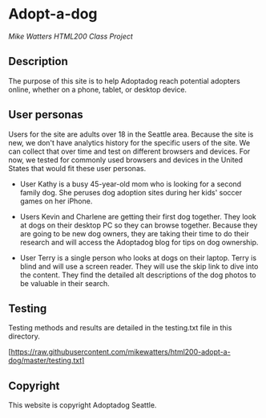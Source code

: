 # Adopt-a-dog
*Mike Watters HTML200 Class Project*

## Description

The purpose of this site is to help Adoptadog reach potential adopters online,
whether on a phone, tablet, or desktop device.

## User personas

Users for the site are adults over 18 in the Seattle area. Because the site is
new, we don't have analytics history for the specific users of the site. We can
collect that over time and test on different browsers and devices. For now, we
tested for commonly used browsers and devices in the United States that would
fit these user personas.

* User Kathy is a busy 45-year-old mom who is looking for a second family dog.
She peruses dog adoption sites during her kids' soccer games on her iPhone.

* Users Kevin and Charlene are getting their first dog together. They look at
dogs on their desktop PC so they can browse together. Because they are going to
be new dog owners, they are taking their time to do their research and will
access the Adoptadog blog for tips on dog ownership.

* User Terry is a single person who looks at dogs on their laptop. Terry is
blind and will use a screen reader. They will use the skip link to dive into the
content. They find the detailed alt descriptions of the dog photos to be
valuable in their search.

## Testing

Testing methods and results are detailed in the testing.txt file in this
directory.

[https://raw.githubusercontent.com/mikewatters/html200-adopt-a-dog/master/testing.txt]

## Copyright

This website is copyright Adoptadog Seattle.

